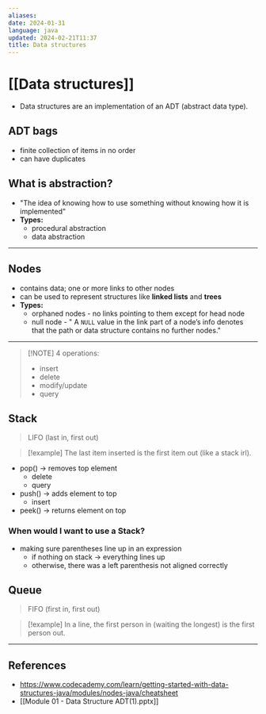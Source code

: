 ```yaml
---
aliases: 
date: 2024-01-31
language: java
updated: 2024-02-21T11:37
title: Data structures
---
```

# [[Data structures]]
- Data structures are an implementation of an ADT (abstract data type).
## ADT bags
- finite collection of items in no order
- can have duplicates
## What is abstraction?
- "The idea of knowing how to use something without knowing how it is implemented"
- **Types:**
	- procedural abstraction
	- data abstraction

___
## Nodes
- contains data; one or more links to other nodes
- can be used to represent structures like **linked lists** and **trees**
- **Types:**
	- orphaned nodes - no links pointing to them except for head node
	- null node - " A `NULL` value in the link part of a node’s info denotes that the path or data structure contains no further nodes."

___

> [!NOTE] 4 operations:
> - insert
> - delete
> - modify/update
> - query

## Stack
> LIFO (last in, first out)

> [!example]
> The last item inserted is the first item out (like a stack irl).

- pop() -> removes top element
	- delete
	- query
- push() -> adds element to top
	- insert
- peek() -> returns element on top
### When would I want to use a Stack?
- making sure parentheses line up in an expression
	- if nothing on stack -> everything lines up
	- otherwise, there was a left parenthesis not aligned correctly

## Queue
> FIFO (first in, first out)

> [!example]
> In a line, the first person in (waiting the longest) is the first person out.



___
## References
- https://www.codecademy.com/learn/getting-started-with-data-structures-java/modules/nodes-java/cheatsheet
- [[Module 01 - Data Structure ADT(1).pptx]]